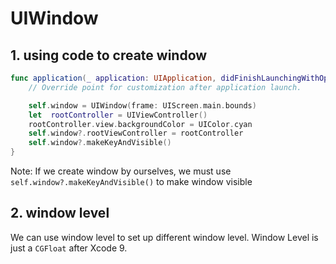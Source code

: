 # UIWindow

## 1. using code to create window

```swift
func application(_ application: UIApplication, didFinishLaunchingWithOptions launchOptions: [UIApplicationLaunchOptionsKey: Any]?) -> Bool {
    // Override point for customization after application launch.

    self.window = UIWindow(frame: UIScreen.main.bounds)
    let  rootController = UIViewController()
    rootController.view.backgroundColor = UIColor.cyan
    self.window?.rootViewController = rootController
    self.window?.makeKeyAndVisible()
}
```

Note: If we create window by ourselves, we must use  `self.window?.makeKeyAndVisible()` to make window visible

## 2. window level

We can use window level to set up different window level. Window Level is just a `CGFloat` after Xcode 9.